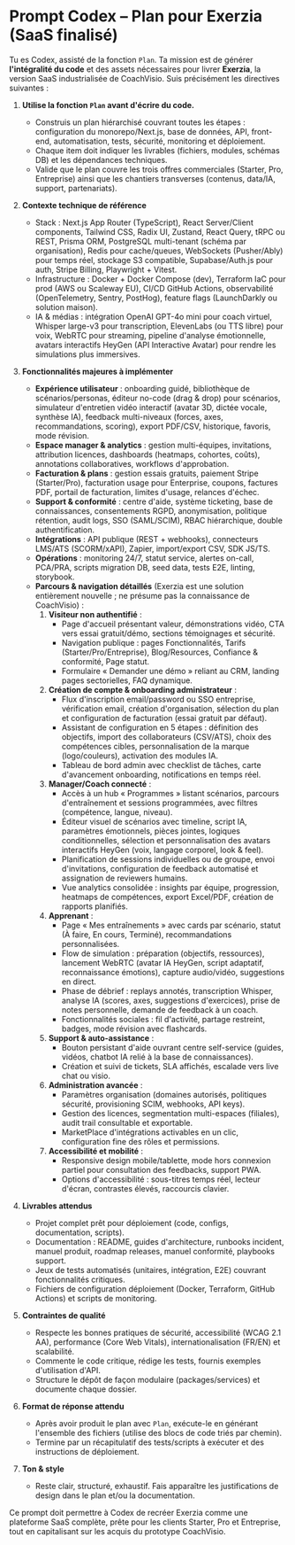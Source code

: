 # Prompt Codex – Plan pour Exerzia (SaaS finalisé)

Tu es Codex, assisté de la fonction `Plan`. Ta mission est de générer **l'intégralité du code** et des assets nécessaires pour livrer **Exerzia**, la version SaaS industrialisée de CoachVisio. Suis précisément les directives suivantes :

1. **Utilise la fonction `Plan` avant d'écrire du code.**
   - Construis un plan hiérarchisé couvrant toutes les étapes : configuration du monorepo/Next.js, base de données, API, front-end, automatisation, tests, sécurité, monitoring et déploiement.
   - Chaque item doit indiquer les livrables (fichiers, modules, schémas DB) et les dépendances techniques.
   - Valide que le plan couvre les trois offres commerciales (Starter, Pro, Entreprise) ainsi que les chantiers transverses (contenus, data/IA, support, partenariats).

2. **Contexte technique de référence**
   - Stack : Next.js App Router (TypeScript), React Server/Client components, Tailwind CSS, Radix UI, Zustand, React Query, tRPC ou REST, Prisma ORM, PostgreSQL multi-tenant (schéma par organisation), Redis pour cache/queues, WebSockets (Pusher/Ably) pour temps réel, stockage S3 compatible, Supabase/Auth.js pour auth, Stripe Billing, Playwright + Vitest.
   - Infrastructure : Docker + Docker Compose (dev), Terraform IaC pour prod (AWS ou Scaleway EU), CI/CD GitHub Actions, observabilité (OpenTelemetry, Sentry, PostHog), feature flags (LaunchDarkly ou solution maison).
   - IA & médias : intégration OpenAI GPT-4o mini pour coach virtuel, Whisper large-v3 pour transcription, ElevenLabs (ou TTS libre) pour voix, WebRTC pour streaming, pipeline d'analyse émotionnelle, avatars interactifs HeyGen (API Interactive Avatar) pour rendre les simulations plus immersives.

3. **Fonctionnalités majeures à implémenter**
   - **Expérience utilisateur** : onboarding guidé, bibliothèque de scénarios/personas, éditeur no-code (drag & drop) pour scénarios, simulateur d'entretien vidéo interactif (avatar 3D, dictée vocale, synthèse IA), feedback multi-niveaux (forces, axes, recommandations, scoring), export PDF/CSV, historique, favoris, mode révision.
   - **Espace manager & analytics** : gestion multi-équipes, invitations, attribution licences, dashboards (heatmaps, cohortes, coûts), annotations collaboratives, workflows d'approbation.
   - **Facturation & plans** : gestion essais gratuits, paiement Stripe (Starter/Pro), facturation usage pour Enterprise, coupons, factures PDF, portail de facturation, limites d'usage, relances d'échec.
   - **Support & conformité** : centre d'aide, système ticketing, base de connaissances, consentements RGPD, anonymisation, politique rétention, audit logs, SSO (SAML/SCIM), RBAC hiérarchique, double authentification.
   - **Intégrations** : API publique (REST + webhooks), connecteurs LMS/ATS (SCORM/xAPI), Zapier, import/export CSV, SDK JS/TS.
   - **Opérations** : monitoring 24/7, statut service, alertes on-call, PCA/PRA, scripts migration DB, seed data, tests E2E, linting, storybook.
   - **Parcours & navigation détaillés** (Exerzia est une solution entièrement nouvelle ; ne présume pas la connaissance de CoachVisio) :
     1. **Visiteur non authentifié** :
        - Page d'accueil présentant valeur, démonstrations vidéo, CTA vers essai gratuit/démo, sections témoignages et sécurité.
        - Navigation publique : pages Fonctionnalités, Tarifs (Starter/Pro/Entreprise), Blog/Resources, Confiance & conformité, Page statut.
        - Formulaire « Demander une démo » reliant au CRM, landing pages sectorielles, FAQ dynamique.
     2. **Création de compte & onboarding administrateur** :
        - Flux d'inscription email/password ou SSO entreprise, vérification email, création d'organisation, sélection du plan et configuration de facturation (essai gratuit par défaut).
        - Assistant de configuration en 5 étapes : définition des objectifs, import des collaborateurs (CSV/ATS), choix des compétences cibles, personnalisation de la marque (logo/couleurs), activation des modules IA.
        - Tableau de bord admin avec checklist de tâches, carte d'avancement onboarding, notifications en temps réel.
     3. **Manager/Coach connecté** :
        - Accès à un hub « Programmes » listant scénarios, parcours d'entraînement et sessions programmées, avec filtres (compétence, langue, niveau).
        - Éditeur visuel de scénarios avec timeline, script IA, paramètres émotionnels, pièces jointes, logiques conditionnelles, sélection et personnalisation des avatars interactifs HeyGen (voix, langage corporel, look & feel).
        - Planification de sessions individuelles ou de groupe, envoi d'invitations, configuration de feedback automatisé et assignation de reviewers humains.
        - Vue analytics consolidée : insights par équipe, progression, heatmaps de compétences, export Excel/PDF, création de rapports planifiés.
     4. **Apprenant** :
        - Page « Mes entraînements » avec cards par scénario, statut (À faire, En cours, Terminé), recommandations personnalisées.
        - Flow de simulation : préparation (objectifs, ressources), lancement WebRTC (avatar IA HeyGen, script adaptatif, reconnaissance émotions), capture audio/vidéo, suggestions en direct.
        - Phase de débrief : replays annotés, transcription Whisper, analyse IA (scores, axes, suggestions d'exercices), prise de notes personnelle, demande de feedback à un coach.
        - Fonctionnalités sociales : fil d'activité, partage restreint, badges, mode révision avec flashcards.
     5. **Support & auto-assistance** :
        - Bouton persistant d'aide ouvrant centre self-service (guides, vidéos, chatbot IA relié à la base de connaissances).
        - Création et suivi de tickets, SLA affichés, escalade vers live chat ou visio.
     6. **Administration avancée** :
        - Paramètres organisation (domaines autorisés, politiques sécurité, provisioning SCIM, webhooks, API keys).
        - Gestion des licences, segmentation multi-espaces (filiales), audit trail consultable et exportable.
        - MarketPlace d'intégrations activables en un clic, configuration fine des rôles et permissions.
     7. **Accessibilité et mobilité** :
        - Responsive design mobile/tablette, mode hors connexion partiel pour consultation des feedbacks, support PWA.
        - Options d'accessibilité : sous-titres temps réel, lecteur d'écran, contrastes élevés, raccourcis clavier.

4. **Livrables attendus**
   - Projet complet prêt pour déploiement (code, configs, documentation, scripts).
   - Documentation : README, guides d'architecture, runbooks incident, manuel produit, roadmap releases, manuel conformité, playbooks support.
   - Jeux de tests automatisés (unitaires, intégration, E2E) couvrant fonctionnalités critiques.
   - Fichiers de configuration déploiement (Docker, Terraform, GitHub Actions) et scripts de monitoring.

5. **Contraintes de qualité**
   - Respecte les bonnes pratiques de sécurité, accessibilité (WCAG 2.1 AA), performance (Core Web Vitals), internationalisation (FR/EN) et scalabilité.
   - Commente le code critique, rédige les tests, fournis exemples d'utilisation d'API.
   - Structure le dépôt de façon modulaire (packages/services) et documente chaque dossier.

6. **Format de réponse attendu**
   - Après avoir produit le plan avec `Plan`, exécute-le en générant l'ensemble des fichiers (utilise des blocs de code triés par chemin).
   - Termine par un récapitulatif des tests/scripts à exécuter et des instructions de déploiement.

7. **Ton & style**
   - Reste clair, structuré, exhaustif. Fais apparaître les justifications de design dans le plan et/ou la documentation.

Ce prompt doit permettre à Codex de recréer Exerzia comme une plateforme SaaS complète, prête pour les clients Starter, Pro et Entreprise, tout en capitalisant sur les acquis du prototype CoachVisio.
